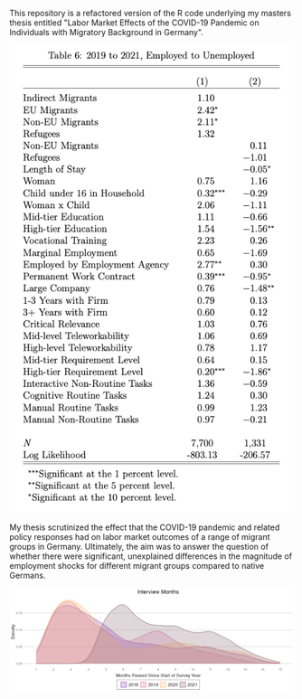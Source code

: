 This repository is a refactored version of the R code underlying my masters thesis entitled "Labor Market Effects of the COVID-19 Pandemic on Individuals with Migratory Background in Germany".

<div style="text-align:center">
    <img src="https://raw.githubusercontent.com/dca-python/covid-impact-on-migrant-labor/4b9e9b83aac4df5c1557c81775cfadbdee68278b/images/for_display/employed_to_unemployed_2019_to_2021_display.png" alt="Employed to Unemployed 2019 to 2021 Display">
</div>

My thesis scrutinized the effect that the COVID-19 pandemic and related policy responses had on labor market outcomes of a range of migrant groups in Germany. Ultimately, the aim was to answer the question of whether there were significant, unexplained differences in the magnitude of employment shocks for different migrant groups compared to native Germans.

<div style="text-align:center">
    <img src="https://raw.githubusercontent.com/dca-python/covid-impact-on-migrant-labor/4b9e9b83aac4df5c1557c81775cfadbdee68278b/images/for_display/interview_months_display.jpeg" alt="interview_months_display">
</div>
